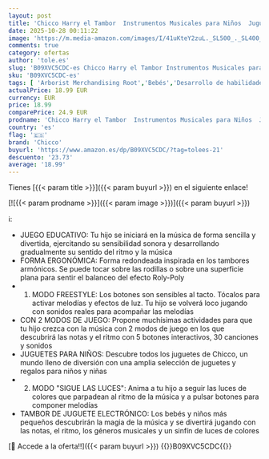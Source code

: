 ```yaml
---
layout: post
title: 'Chicco Harry el Tambor  Instrumentos Musicales para Niños  Juguete Educativo Electrónico  Tambor de Juguete  2 Modos de Juego  30+ Canciones y Sonidos  5 Teclas y Luces  6 Meses-3 Años'
date: 2025-10-28 00:11:22
image: 'https://m.media-amazon.com/images/I/41uKteY2zuL._SL500_._SL400_.jpg'
comments: true
category: ofertas
author: 'tole.es'
slug: 'B09XVC5CDC-es Chicco Harry el Tambor Instrumentos Musicales para Niños...'
sku: 'B09XVC5CDC-es'
tags: [ 'Arborist Merchandising Root','Bebés','Desarrollo de habilidades motoras','Instrumentos de percusión para niños','Instrumentos musicales para niños','Juguetes','Juguetes para Bebés y primera infancia','Juguetes y juegos','Self Service','Special Features Stores','b6d17eda-2c26-45ed-a098-453a9f96e839_0','b6d17eda-2c26-45ed-a098-453a9f96e839_2801','chicco','🇪🇸', ]
actualPrice: 18.99 EUR
currency: EUR
price: 18.99
comparePrice: 24.9 EUR
prodname: 'Chicco Harry el Tambor  Instrumentos Musicales para Niños  Juguete Educativo Electrónico  Tambor de Juguete  2 Modos de Juego  30+ Canciones y Sonidos  5 Teclas y Luces  6 Meses-3 Años'
country: 'es'
flag: '🇪🇸'
brand: 'Chicco'
buyurl: 'https://www.amazon.es/dp/B09XVC5CDC/?tag=tolees-21'
descuento: '23.73'
average: '18.99'
---
```


Tienes [{{< param title >}}]({{< param buyurl >}}) en el siguiente enlace!

[![{{< param prodname >}}]({{< param image >}})]({{< param buyurl >}})

ℹ️:

- JUEGO EDUCATIVO: Tu hijo se iniciará en la música de forma sencilla y divertida, ejercitando su sensibilidad sonora y desarrollando gradualmente su sentido del ritmo y la música
- FORMA ERGONÓMICA: Forma redondeada inspirada en los tambores armónicos. Se puede tocar sobre las rodillas o sobre una superficie plana para sentir el balanceo del efecto Roly-Poly
- 1. MODO FREESTYLE: Los botones son sensibles al tacto. Tócalos para activar melodías y efectos de luz. Tu hijo se volverá loco jugando con sonidos reales para acompañar las melodías
- CON 2 MODOS DE JUEGO: Propone muchísimas actividades para que tu hijo crezca con la música con 2 modos de juego en los que descubrirá las notas y el ritmo con 5 botones interactivos, 30 canciones y sonidos
- JUGUETES PARA NIÑOS: Descubre todos los juguetes de Chicco, un mundo lleno de diversión con una amplia selección de juguetes y regalos para niños y niñas
- 2. MODO "SIGUE LAS LUCES": Anima a tu hijo a seguir las luces de colores que parpadean al ritmo de la música y a pulsar botones para componer melodías
- TAMBOR DE JUGUETE ELECTRÓNICO: Los bebés y niños más pequeños descubrirán la magia de la música y se divertirá jugando con las notas, el ritmo, los géneros musicales y un sinfín de luces de colores

[🛒 Accede a la oferta!!]({{< param buyurl >}})
{{<world>}}B09XVC5CDC{{</world>}}
